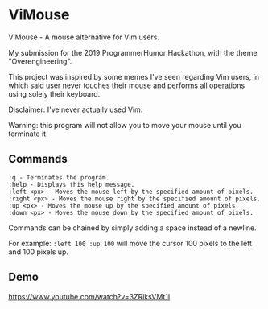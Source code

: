 # ViMouse
ViMouse - A mouse alternative for Vim users.

My submission for the 2019 ProgrammerHumor Hackathon, with the theme "Overengineering".

This project was inspired by some memes I've seen regarding Vim users, in which said user never touches their mouse and performs all operations using solely their keyboard. 

Disclaimer: I've never actually used Vim.

Warning: this program will not allow you to move your mouse until you terminate it.

## Commands
    :q - Terminates the program.
    :help - Displays this help message.
    :left <px> - Moves the mouse left by the specified amount of pixels.
    :right <px> - Moves the mouse right by the specified amount of pixels.
    :up <px> - Moves the mouse up by the specified amount of pixels.
    :down <px> - Moves the mouse down by the specified amount of pixels.

Commands can be chained by simply adding a space instead of a newline.

For example: `:left 100 :up 100` will move the cursor 100 pixels to the left and 100 pixels up.

## Demo
https://www.youtube.com/watch?v=3ZRiksVMt1I